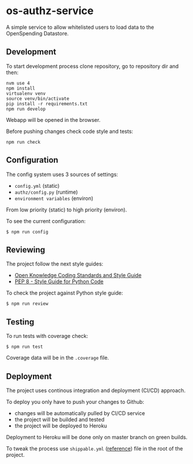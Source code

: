 # os-authz-service

A simple service to allow whitelisted users to load data to the OpenSpending Datastore.

## Development

To start development process clone repository,
go to repository dir and then:
```
nvm use 4
npm install
virtualenv venv
source venv/bin/activate
pip install -r requirements.txt
npm run develop
```
Webapp will be opened in the browser.

Before pushing changes check code style and tests:

```
npm run check
```

## Configuration

The config system uses 3 sources of settings:
- `config.yml` (static)
- `authz/config.py` (runtime)
- `environment variables` (environ)

From low priority (static) to high priority (environ).

To see the current configuration:
```
$ npm run config
```

## Reviewing

The project follow the next style guides:
- [Open Knowledge Coding Standards and Style Guide](https://github.com/okfn/coding-standards)
- [PEP 8 - Style Guide for Python Code](https://www.python.org/dev/peps/pep-0008/)

To check the project against Python style guide:
```
$ npm run review
```
## Testing

To run tests with coverage check:
```
$ npm run test
```
Coverage data will be in the `.coverage` file.

## Deployment

The project uses continous integration and deployment (CI/CD) approach.

To deploy you only have to push your changes to Github:
- changes will be automatically pulled by CI/CD service
- the project will be builded and tested
- the project will be deployed to Heroku

Deployment to Heroku will be done only on master branch on green builds.

To tweak the process use `shippable.yml` ([reference](http://docs.shippable.com/yml_reference/))
file in the root of the project.
